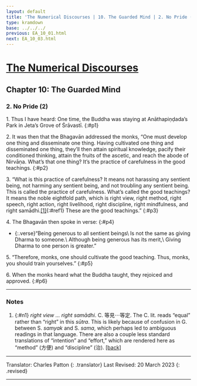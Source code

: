 ```yaml
---
layout: default
title: 'The Numerical Discourses | 10. The Guarded Mind | 2. No Pride (2)'
type: kramdown
base: ../../../
previous: EA_10_01.html
next: EA_10_03.html
---
```


# [The Numerical Discourses](../index.html)
## Chapter 10: The Guarded Mind
### 2. No Pride (2)

1\. Thus I have heard: One time, the Buddha was staying at Anāthapiṇḍada’s Park in Jeta’s Grove of Śrāvastī.
{:#p1}

2\. It was then that the Bhagavān addressed the monks, “One must develop one thing and disseminate one thing. Having cultivated one thing and disseminated one thing, they’ll then attain spiritual knowledge, pacify their conditioned thinking, attain the fruits of the ascetic, and reach the abode of Nirvāṇa. What’s that one thing? It’s the practice of carefulness in the good teachings.
{:#p2}

3\. “What is this practice of carefulness? It means not harassing any sentient being, not harming any sentient being, and not troubling any sentient being. This is called the practice of carefulness. What’s called the good teachings? It means the noble eightfold path, which is right view, right method, right speech, right action, right livelihood, right discipline, right mindfulness, and right samādhi.[\[1\]](#n1){:#ref1} These are the good teachings.”
{:#p3}

4\. The Bhagavān then spoke in verse:
{:#p4}

* {:.verse}“Being generous to all sentient beings\\
Is not the same as giving Dharma to someone.\\
Although being generous has its merit,\\
Giving Dharma to one person is greater.”

5\. “Therefore, monks, one should cultivate the good teaching. Thus, monks, you should train yourselves.”
{:#p5}

6\. When the monks heard what the Buddha taught, they rejoiced and approved.
{:#p6}

---

### Notes

1. {:#n1} *right view … right samādhi*. C. 等見⋯等定. The C. lit. reads “equal” rather than “right” in this *sūtra*. This is likely because of confusion in G. between S. *samyak* and S. *sama*, which perhaps led to ambiguous readings in that language. There are also a couple less standard translations of “intention” and “effort,” which are rendered here as “method” (方便) and “discipline” (治). [\[back\]](#ref1)

---

Translator: Charles Patton
{: .translator}
Last Revised: 20 March 2023
{: .revised}

---